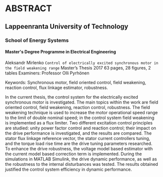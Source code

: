 # ABSTRACT
## Lappeenranta University of Technology
### School of Energy Systems
#### Master's Degree Programme in Electrical Engineering
Aleksandr Mirlenko
`Control of electrically excited synchronous motor in the field weakening range`
Master’s Thesis
2017
63 pages, 28 figures, 2 tables
Examiners: Professor Olli Pyrhönen

Keywords: Synchronous motor, field oriented control, field weakening, reaction control, flux linkage estimator, robustness.

In the current thesis, the control system for the electrically excited synchronous motor is investigated. The main topics within the work are field oriented control, field weakening, reaction control, robustness. The field weakening technique is used to increase the motor operational speed range to the limit of double nominal speed; in the control system field weakening is implemented as a flux limiter. Two different excitation control principles are studied: unity power factor control and reaction control; their impact on the drive performance is investigated, and the results are compared. The stator flux linkage reference vector, the stator current controllers tuning, and the torque load rise time are the drive tuning parameters researched. To enhance the drive robustness, the voltage model based estimator with the current model based correction term is implemented. During the simulations in MATLAB Simulink, the drive dynamic performance, as well as the robustness to the internal disturbances was tested. The results obtained justified the control system efficiency in dynamic performance.
